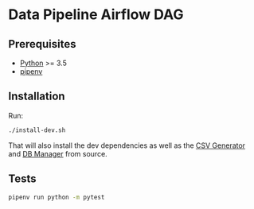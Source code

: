 # Data Pipeline Airflow DAG

## Prerequisites

- [Python](https://www.python.org/) >= 3.5
- [pipenv](https://github.com/pypa/pipenv)

## Installation

Run:

```bash
./install-dev.sh
```

That will also install the dev dependencies as well as the [CSV Generator](../csv-generator) and [DB Manager](../db-manager) from source.

## Tests

```bash
pipenv run python -m pytest
```
